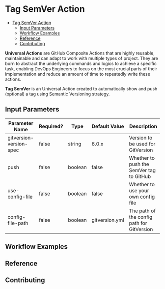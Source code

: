 # Tag SemVer Action

- [Tag SemVer Action](#tag-semver-action)
  - [Input Parameters](#input-parameters)
  - [Workflow Examples](#workflow-examples)
  - [Reference](#reference)
  - [Contributing](#contributing)

**Universal Actions** are GitHub Composite Actions that are highly reusable, maintainable and can adapt to work with multiple types of project. They are born to abstract the underlying commands and logics to achieve a specific task, enabling DevOps Engineers to focus on the most crucial parts of their implementation and reduce an amount of time to repeatedly write these actions.

**Tag SemVer** is an Universal Action created to automatically show and push (optional) a tag using Semantic Versioning strategy.

## Input Parameters

| Parameter Name          | Required? | Type    | Default Value  | Description                                |
| ----------------------- | --------- | ------- | -------------- | ------------------------------------------ |
| gitversion-version-spec | false     | string  | 6.0.x          | Version to be used for GitVersion          |
| push                    | false     | boolean | false          | Whether to push the SemVer tag to GitHub   |
| use-config-file         | false     | boolean | false          | Whether to use your own config file        |
| config-file-path        | false     | boolean | gitversion.yml | The path of the config path for GitVersion |

## Workflow Examples

## Reference

## Contributing
